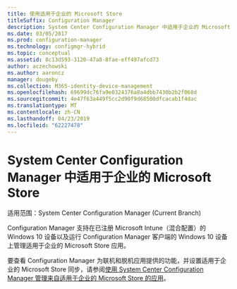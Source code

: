 ```yaml
---
title: 使用适用于企业的 Microsoft Store
titleSuffix: Configuration Manager
description: System Center Configuration Manager 中适用于企业的 Microsoft Store
ms.date: 03/05/2017
ms.prod: configuration-manager
ms.technology: configmgr-hybrid
ms.topic: conceptual
ms.assetid: 8c13d593-3120-47a8-8fae-eff497afcd73
author: aczechowski
ms.author: aaroncz
manager: dougeby
ms.collection: M365-identity-device-management
ms.openlocfilehash: 69699dc76fa9e0324376a8a4dbb7430b2b2f068d
ms.sourcegitcommit: 4e47f63a449f5cc2d90f9d68500dfcacab1f4dac
ms.translationtype: MT
ms.contentlocale: zh-CN
ms.lasthandoff: 04/23/2019
ms.locfileid: "62227478"
---
```

# <a name="microsoft-store-for-business-in-system-center-configuration-manager"></a>System Center Configuration Manager 中适用于企业的 Microsoft Store

适用范围：System Center Configuration Manager (Current Branch)

Configuration Manager 支持在已注册 Microsoft Intune（混合配置）的 Windows 10 设备以及运行 Configuration Manager 客户端的 Windows 10 设备上管理适用于企业的 Microsoft Store 应用。

要查看 Configuration Manager 为联机和脱机应用提供的功能，并设置适用于企业的 Microsoft Store 同步，请参阅[使用 System Center Configuration Manager 管理来自适用于企业的 Microsoft Store 的应用](../../apps/deploy-use/manage-apps-from-the-windows-store-for-business.md)。
